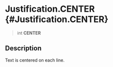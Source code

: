 Justification.CENTER {#Justification.CENTER}
====================

> int **CENTER**

Description
-----------

Text is centered on each line.

